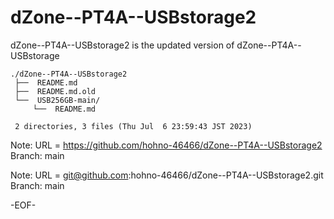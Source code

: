 # dZone--PT4A--USBstorage2

dZone--PT4A--USBstorage2 is the updated version of dZone--PT4A--USBstorage 

    ./dZone--PT4A--USBstorage2
     ├──  README.md
     ├──  README.md.old
     └──  USB256GB-main/
         └──  README.md
     
     2 directories, 3 files (Thu Jul  6 23:59:43 JST 2023)


Note: URL = https://github.com/hohno-46466/dZone--PT4A--USBstorage2
      Branch: main 

Note: URL = git@github.com:hohno-46466/dZone--PT4A--USBstorage2.git
      Branch: main 

-EOF-
